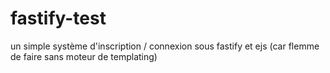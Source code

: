 # fastify-test
un simple système d'inscription / connexion sous fastify et ejs (car flemme de faire sans moteur de templating)
